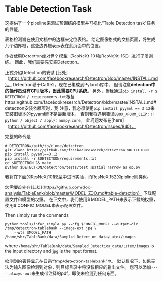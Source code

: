 # Table Detection Task

这提供了一个pipeline来测试预训练的模型并可视化“Table Detection task”任务的性能。

表格检测旨在使用文档中的边框来定位表格。
给定图像格式的文档页面，将生成几个边界框，这些边界框表示表在此页面中的位置。

作者使用Detectron库对两个模型（ResNeXt-101和ResNeXt-152）进行了预训练。 因此，我们需要先安装Detectron。

正式介绍Detectron的安装 [此处]（https://github.com/facebookresearch/Detectron/blob/master/INSTALL.md）。
Detectron基于Caffe2，现在已集成到Pytorch库中。 但请注意**detectron中的操作员没有CPU版本，因此需要GPU系统**。
 另外，当我通过`pip install -r $ DETECTRON / requirements.txt`根据https://github.com/facebookresearch/Detectron/blob/master/INSTALL.md#detectron安装依赖项时，我
注意，我必须使用`pip install pyyaml == 3.12`来安装旧版本的pyyaml而不是最新版本，
否则我将遇到错误`BBOX_XFORM_CLIP：!! python / object / apply：numpy.core`。 
此问题发布在[here]（https://github.com/facebookresearch/Detectron/issues/840）。

完整的命令是
```
# DETECTRON=/path/to/clone/detectron
git clone https://github.com/facebookresearch/detectron $DETECTRON
pip install pyyaml==3.12
pip install -r $DETECTRON/requirements.txt
cd $DETECTRON && make
python $DETECTRON/detectron/tests/test_spatial_narrow_as_op.py
```
我将在下面的ResNeXt101模型中进行实验，而ResNeXt152的pipline则类似。

您需要首先在[此处](https://github.com/doc-analysis/TableBank/blob/master/MODEL_ZOO.md#table-detection）
下载配置文件和模型的权重。 在下文中，我们使用$ MODEL_PATH来表示下载的权重，使用$ CONFIG_MODEL来表示配置文件。

Then simply run the commands 

```
python tools/infer_simple.py --cfg $CONFIG_MODEL --output-dir /tmp/detectron-tablebank --image-ext jpg \
    --wts $MODEL_PATH /home/shr/TableBank/data/Sampled_Detection_data/Latex/images
```

where `/home/shr/TableBank/data/Sampled_Detection_data/Latex/images` is the input directory and `jpg` is the input format.

检测到的表将显示在目录“/tmp/detectron-tablebank”中。 
默认情况下，如果无法为输入图像检测到对象，则目标目录中将没有相应的输出文件。 
您可以添加`---- always-out`来生成带注释的pdf，即使未检测到任何东西。
